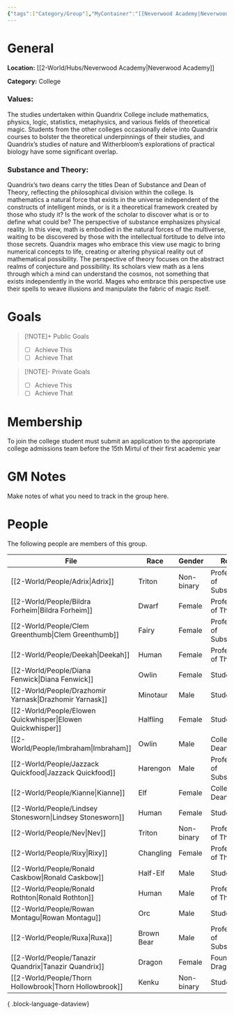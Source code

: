 ```yaml
---
{"tags":["Category/Group"],"MyContainer":"[[Neverwood Academy|Neverwood Academy]]","MyCategory":"College","image":"map-1.4-quandrix-campus.jpg","obsidianUIMode":"preview","faction":null,"primary_contact":"John Doe","founder":["Tanazir Quandrix"],"deans":["Kianne","Imbraham"],"staff":["Adrix","Nev","Deekah","Bildra Forheim","Clem Greenthumb","Jazzack Quickfood","Ronald Rothton","Rixy"],"dg-publish":true,"dg-path":"World/Groups/Quandrix College.md","permalink":"/world/groups/quandrix-college/","dgPassFrontmatter":true,"updated":"2025-09-29T13:22:26.000+01:00"}
---
```



# General

**Location:** [[2-World/Hubs/Neverwood Academy\|Neverwood Academy]]

**Category:** College

### Values:
The studies undertaken within Quandrix College include mathematics, physics, logic, statistics, metaphysics, and various fields of theoretical magic. Students from the other colleges occasionally delve into Quandrix courses to bolster the theoretical underpinnings of their studies, and Quandrix’s studies of nature and Witherbloom’s explorations of practical biology have some significant overlap.

### Substance and Theory:
Quandrix’s two deans carry the titles Dean of Substance and Dean of Theory, reflecting the philosophical division within the college. Is mathematics a natural force that exists in the universe independent of the constructs of intelligent minds, or is it a theoretical framework created by those who study it? Is the work of the scholar to discover what is or to define what could be?
The perspective of substance emphasizes physical reality. In this view, math is embodied in the natural forces of the multiverse, waiting to be discovered by those with the intellectual fortitude to delve into those secrets. Quandrix mages who embrace this view use magic to bring numerical concepts to life, creating or altering physical reality out of mathematical possibility.
The perspective of theory focuses on the abstract realms of conjecture and possibility. Its scholars view math as a lens through which a mind can understand the cosmos, not something that exists independently in the world. Mages who embrace this perspective use their spells to weave illusions and manipulate the fabric of magic itself.

# Goals

> [!NOTE]+ Public Goals
> - [ ] Achieve This
> - [ ] Achieve That

> [!NOTE]- Private Goals
> - [ ] Achieve This
> - [ ] Achieve That

# Membership
To join the college student must submit an application to the appropriate college admissions team before the 15th Mirtul of their first academic year

# GM Notes

Make notes of what you need to track in the group here. 


# People

The following people are members of this group.  


| File                                                           | Race       | Gender     | Role                   |
| -------------------------------------------------------------- | ---------- | ---------- | ---------------------- |
| [[2-World/People/Adrix\|Adrix]]                             | Triton     | Non-binary | Professor of Substance |
| [[2-World/People/Bildra Forheim\|Bildra Forheim]]           | Dwarf      | Female     | Professor of Theory    |
| [[2-World/People/Clem Greenthumb\|Clem Greenthumb]]         | Fairy      | Female     | Professor of Substance |
| [[2-World/People/Deekah\|Deekah]]                           | Human      | Female     | Professor of Theory    |
| [[2-World/People/Diana Fenwick\|Diana Fenwick]]             | Owlin      | Female     | Student                |
| [[2-World/People/Drazhomir Yarnask\|Drazhomir Yarnask]]     | Minotaur   | Male       | Student                |
| [[2-World/People/Elowen Quickwhisper\|Elowen Quickwhisper]] | Halfling   | Female     | Student                |
| [[2-World/People/Imbraham\|Imbraham]]                       | Owlin      | Male       | College Dean           |
| [[2-World/People/Jazzack Quickfood\|Jazzack Quickfood]]     | Harengon   | Male       | Professor of Substance |
| [[2-World/People/Kianne\|Kianne]]                           | Elf        | Female     | College Dean           |
| [[2-World/People/Lindsey Stonesworn\|Lindsey Stonesworn]]   | Human      | Female     | Student                |
| [[2-World/People/Nev\|Nev]]                                 | Triton     | Non-binary | Professor of Theory    |
| [[2-World/People/Rixy\|Rixy]]                               | Changling  | Female     | Professor of Theory    |
| [[2-World/People/Ronald Caskbow\|Ronald Caskbow]]           | Half-Elf   | Male       | Student                |
| [[2-World/People/Ronald Rothton\|Ronald Rothton]]           | Human      | Male       | Professor of Theory    |
| [[2-World/People/Rowan Montagu\|Rowan Montagu]]             | Orc        | Male       | Student                |
| [[2-World/People/Ruxa\|Ruxa]]                               | Brown Bear | Male       | Professor of Substance |
| [[2-World/People/Tanazir Quandrix\|Tanazir Quandrix]]       | Dragon     | Female     | Founder Dragon         |
| [[2-World/People/Thorn Hollowbrook\|Thorn Hollowbrook]]     | Kenku      | Non-binary | Student                |

{ .block-language-dataview}

